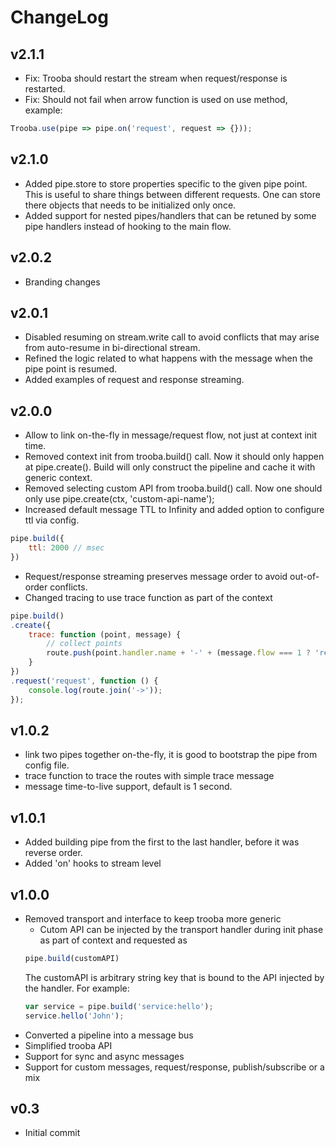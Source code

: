 # ChangeLog

## v2.1.1
* Fix: Trooba should restart the stream when request/response is restarted.
* Fix: Should not fail when arrow function is used on use method, example:
```js
Trooba.use(pipe => pipe.on('request', request => {}));
```

## v2.1.0
* Added pipe.store to store properties specific to the given pipe point. This is useful to share things between different requests. One can store there objects that needs to be initialized only once.
* Added support for nested pipes/handlers that can be retuned by some pipe handlers instead of hooking to the main flow.

## v2.0.2
* Branding changes

## v2.0.1
* Disabled resuming on stream.write call to avoid conflicts that may arise from auto-resume in bi-directional stream.
* Refined the logic related to what happens with the message when the pipe point is resumed.
* Added examples of request and response streaming.

## v2.0.0
* Allow to link on-the-fly in message/request flow, not just at context init time.
* Removed context init from trooba.build() call. Now it should only happen at pipe.create(). Build will only construct the pipeline and cache it with generic context.
* Removed selecting custom API from trooba.build() call. Now one should only use pipe.create(ctx, 'custom-api-name');
* Increased default message TTL to Infinity and added option to configure ttl via config.
```js
pipe.build({
    ttl: 2000 // msec
})
```
* Request/response streaming preserves message order to avoid out-of-order conflicts.
* Changed tracing to use trace function as part of the context
```js
pipe.build()
.create({
    trace: function (point, message) {
        // collect points
        route.push(point.handler.name + '-' + (message.flow === 1 ? 'req' : 'res'))
    }
})
.request('request', function () {
    console.log(route.join('->'));
});
```

## v1.0.2
* link two pipes together on-the-fly, it is good to bootstrap the pipe from config file.
* trace function to trace the routes with simple trace message
* message time-to-live support, default is 1 second.

## v1.0.1
* Added building pipe from the first to the last handler, before it was reverse order.
* Added 'on' hooks to stream level

## v1.0.0
* Removed transport and interface to keep trooba more generic
  * Cutom API can be injected by the transport handler during init phase as part of context and requested as
  ```js
  pipe.build(customAPI)
  ```
  The customAPI is arbitrary string key that is bound to the API injected by the handler. For example:
  ```js
  var service = pipe.build('service:hello');
  service.hello('John');
  ```
* Converted a pipeline into a message bus
* Simplified trooba API
* Support for sync and async messages
* Support for custom messages, request/response, publish/subscribe or a mix

## v0.3
* Initial commit
